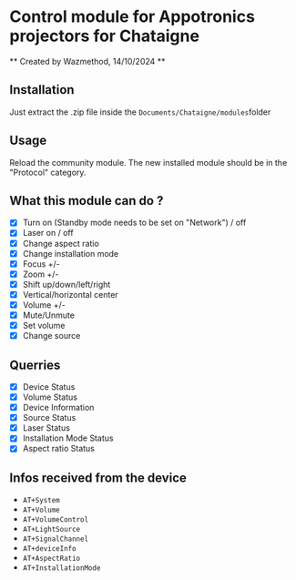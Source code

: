 # Control module for Appotronics projectors for Chataigne

** Created by Wazmethod, 14/10/2024 **

## Installation

Just extract the .zip file inside the `Documents/Chataigne/modules`folder

## Usage

Reload the community module. The new installed module should be in the "Protocol" category.

## What this module can do ?

- [x] Turn on (Standby mode needs to be set on "Network") / off
- [x] Laser on / off
- [x] Change aspect ratio
- [x] Change installation mode
- [x] Focus +/-
- [x] Zoom +/-
- [x] Shift up/down/left/right
- [x] Vertical/horizontal center
- [x] Volume +/-
- [x] Mute/Unmute
- [x] Set volume
- [x] Change source

## Querries

- [x] Device Status
- [x] Volume Status
- [x] Device Information
- [x] Source Status
- [x] Laser Status
- [x] Installation Mode Status
- [x] Aspect ratio Status

## Infos received from the device

- `AT+System`
- `AT+Volume`
- `AT+VolumeControl`
- `AT+LightSource`
- `AT+SignalChannel`
- `AT+deviceInfo`
- `AT+AspectRatio`
- `AT+InstallationMode`
